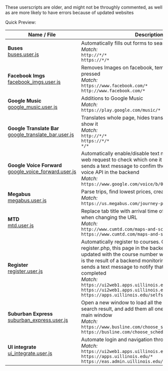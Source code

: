 <!-- 





 **DO NOT EDIT THIS FILE.** Make changes to `_readme.md`, and that will be used to create this file -->





These userscripts are older, and might not be throughly commented, as well as are more likely to have errors because of updated websites

Quick Preview:

<!-- Preview table will be appended at the end of the document) -->

| Name / File | Description / Match |
|---|---|
| **Buses**<br>[buses.user.js](../old//buses.user.js "Buses") | Automatically fills out forms to search for bus tickets<br>_Match:_<br>``http://*/*``<br>``https://*/*``
| **Facebook Imgs**<br>[facebook_imgs.user.js](../old//facebook_imgs.user.js "Facebook Imgs") | Removes Images on facebook, temporarily shows them if 'i' is pressed<br>_Match:_<br>``https://www.facebook.com/*``<br>``http://www.facebook.com/*``
| **Google Music**<br>[google_music.user.js](../old//google_music.user.js "Google Music") | Additions to Google Music<br>_Match:_<br>``https://play.google.com/music/*``
| **Google Translate Bar**<br>[google_translate_bar.user.js](../old//google_translate_bar.user.js "Google Translate Bar") | Translates whole page, hides translate bar, and adds a button to show it<br>_Match:_<br>``http://*/*``<br>``https://*/*``<br>``*/*``
| **Google Voice Forward**<br>[google_voice_forward.user.js](../old//google_voice_forward.user.js "Google Voice Forward") | Automatically enable/disable text message forwarding by doing a web request to check which one it should chose<br>sends a text message to confim the change using a PHP google voice API in the backend<br>_Match:_<br>``https://www.google.com/voice/b/0#phones``
| **Megabus**<br>[megabus.user.js](../old//megabus.user.js "Megabus") | Parse trips, find lowest prices, create a table with them<br>_Match:_<br>``https://us.megabus.com/journey-planner/journeys*``
| **MTD**<br>[mtd.user.js](../old//mtd.user.js "MTD") | Replace tab title with arrival time of the next bus, add bus filtering when changing the URL<br>_Match:_<br>``http://www.cumtd.com/maps-and-schedules/bus-stops/info/*``<br>``https://www.cumtd.com/maps-and-schedules/bus-stops/info/*``
| **Register**<br>[register.user.js](../old//register.user.js "Register") | Automatically register to courses\. Continiously checks register\.php, this page in the backend gets<br>updated with the course number when a spots opens for it, which is the result of a backend monitoring script<br>sends a text message to notify that the registration was completed<br>_Match:_<br>``https://ui2web1.apps.uillinois.edu/BANPROD1/bwckcoms.P_Regs``<br>``https://ui2web1.apps.uillinois.edu/BANPROD1/bwskfreg.P_AltPin``<br>``https://apps.uillinois.edu/selfservice/error/``
| **Suburban Express**<br>[suburban_express.user.js](../old//suburban_express.user.js "Suburban Express") | Open a new window to load all the prices of the buses in the search result, and add them all one by one into the table of the main window<br>_Match:_<br>``https://www.busline.com/choose_schedule.php``<br>``https://busline.com/choose_schedule.php``
| **UI integrate**<br>[ui_integrate.user.js](../old//ui_integrate.user.js "UI integrate") | Automate login and navigation through UI Integrate website<br>_Match:_<br>``https://ui2web1.apps.uillinois.edu/*``<br>``https://apps.uillinois.edu/*``<br>``https://eas.admin.uillinois.edu/eas/*``

